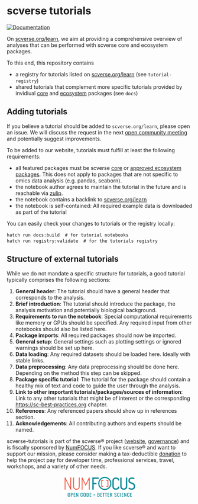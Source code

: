 # scverse tutorials

[![Documentation][badge-docs]][link-docs]

On [scverse.org/learn](https://scverse.org/learn), we aim at providing a comprehensive overview of analyses that can be
performed with scverse core and ecosystem packages.

To this end, this repository contains

- a registry for tutorials listed on [scverse.org/learn](https://scverse.org/learn) (see `tutorial-registry`)
- shared tutorials that complement more specific tutorials provided by invidiual [core](https://scverse.org/packages/)
  and [ecosystem](https://scverse.org/packages/#ecosystem) packages (see `docs`)

## Adding tutorials

If you believe a tutorial should be added to `scverse.org/learn`, please open an issue. We will discuss the request
in the next [open community meeting](https://hackmd.io/VfVLKb3ETGKN2j_7tn8ZJQ?view) and potentially suggest
improvements.

To be added to our website, tutorials must fulfill at least the following requirements:

- all featured packages must be scverse [core](https://scverse.org/packages/#core-packages) or
  [approved ecosystem packages](https://scverse.org/packages/#ecosystem). This does not apply to packages that are not
  specific to omics data analysis (e.g. pandas, seaborn).
- the notebook author agrees to maintain the tutorial in the future and is reachable via [zulip](https://scverse.zulipchat.com).
- the notebook contains a backlink to [scverse.org/learn](https://scverse.org/learn)
- the notebook is self-contained: All required example data is downloaded as part of the tutorial

You can easily check your changes to tutorials or the registry locally:

```shell
hatch run docs:build  # for tutorial notebooks
hatch run registry:validate  # for the tutorials registry
```

## Structure of external tutorials

While we do not mandate a specific structure for tutorials,
a good tutorial typically comprises the following sections:

1. **General header**: The tutorial should have a general header that corresponds to the analysis.
2. **Brief introduction**: The tutorial should introduce the package, the analysis motivation and potentially biological background.
3. **Requirements to run the notebook**: Special computational requirements like memory or GPUs should be specified. Any required input from other notebooks should also be listed here.
4. **Package imports**: All required packages should now be imported.
5. **General setup**: General settings such as plotting settings or ignored warnings should be set up here.
6. **Data loading**: Any required datasets should be loaded here. Ideally with stable links.
7. **Data preprocessing**: Any data preprocessing should be done here. Depending on the method this step can be skipped.
8. **Package specific tutorial**: The tutorial for the package should contain a healthy mix of text and code to guide the user through the analysis.
9. **Link to other important tutorials/packages/sources of information**: Link to any other tutorials that might be of interest or the corresponding https://sc-best-practices.org chapter.
10. **References**: Any referenced papers should show up in references section.
11. **Acknowledgements**: All contributing authors and experts should be named.

[link-docs]: https://scverse-tutorials.readthedocs.io/en/latest/
[badge-docs]: https://img.shields.io/readthedocs/scverse-tutorials

[//]: # (numfocus-fiscal-sponsor-attribution)

scverse-tutorials is part of the scverse® project ([website](https://scverse.org), [governance](https://scverse.org/about/roles)) and is fiscally sponsored by [NumFOCUS](https://numfocus.org/).
If you like scverse® and want to support our mission, please consider making a tax-deductible [donation](https://numfocus.org/donate-to-scverse) to help the project pay for developer time, professional services, travel, workshops, and a variety of other needs.

<div align="center">
<a href="https://numfocus.org/project/scverse">
  <img
    src="https://raw.githubusercontent.com/numfocus/templates/master/images/numfocus-logo.png"
    width="200"
  >
</a>
</div>
